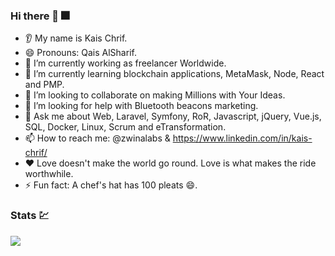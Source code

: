 ### Hi there 👋 :fireworks:
- 👂 My name is Kais Chrif.
- 😄 Pronouns: Qais AlSharif.
- 🔭 I’m currently working as freelancer Worldwide.
- 🌱 I’m currently learning blockchain applications, MetaMask, Node, React and PMP.
- 👯 I’m looking to collaborate on making Millions with Your Ideas.
- 🤔 I’m looking for help with Bluetooth beacons marketing.
- 💬 Ask me about Web, Laravel, Symfony, RoR, Javascript, jQuery, Vue.js, SQL, Docker, Linux, Scrum and eTransformation.
- 📫 How to reach me: @zwinalabs & https://www.linkedin.com/in/kais-chrif/
- ❤️ Love doesn't make the world go round. Love is what makes the ride worthwhile.
- ⚡ Fun fact: A chef's hat has 100 pleats 😄.

### Stats :chart:
<img src="https://github-readme-stats.vercel.app/api?username=zwinalabs&show_icons=true"/>


<!--
**zwinalabs/zwinalabs** is a ✨ _special_ ✨ repository because its `README.md` (this file) appears on your GitHub profile.

### Hi there 👋:
- 👂 My name is Kais Chrif
- 😄 Pronouns: Qais AlSharif
- 🔭 I’m currently working on ...
- 🌱 I’m currently learning blockchain applications, MetaMask, Node, React and PMP.
- 👯 I’m looking to collaborate on making Millions with Your Ideas
- 🤔 I’m looking for help with ...
- 💬 Ask me about Web, Laravel, Symfony, RoR, Javascript, jQuery, Vue.js, SQL, Docker, Linux, Scrum and eTransformation 
- 📫 How to reach me: #zwinalabs & 
- ⚡ Fun fact: ...
-->
